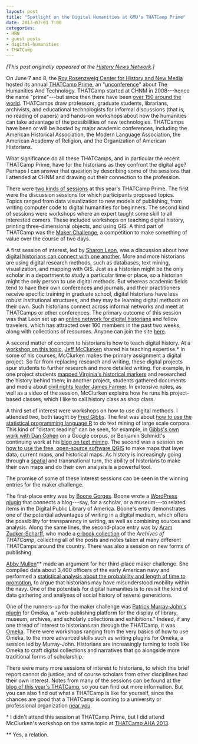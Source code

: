 ```yaml
---
layout: post
title: "Spotlight on the Digital Humanities at GMU's THATCamp Prime"
date: 2013-07-01 7:00
categories: 
- HNN
- guest posts
- digital-humanities
- THATCamp
---
```


*[This post originally appeared at the [History News Network][].]*

  [History News Network]: http://hnn.us/articles/spotlight-digital-humanities-gmus-thatcamp-prime 

On June 7 and 8, the [Roy Rosenzweig Center for History and New Media](http://chnm.gmu.edu/) hosted its annual [THATCamp Prime](http://chnm2013.thatcamp.org/), an "[unconference](http://en.wikipedia.org/wiki/Unconference)" about The Humanities And Technology. THATCamp started at CHNM in 2008---hence the name "prime"---but since then there have been [over 150 around the world](http://thatcamp.org/about/map/). THATCamps draw professors, graduate students, librarians, archivists, and educational technologists for informal discussions (that is, no reading of papers) and hands-on workshops about how the humanities can take advantage of the possibilities of new technologies. THATCamps have been or will be hosted by major academic conferences, including the American Historical Association, the Modern Language Association, the American Academy of Religion, and the Organization of American Historians. 

What significance do all these THATCamps, and in particular the recent THATCamp Prime, have for the historians as they confront the digital age? Perhaps I can answer that question by describing some of the sessions that I attended at CHNM and drawing out their connection to the profession.

There were [two kinds of sessions](http://chnm2013.thatcamp.org/schedule/) at this year's THATCamp Prime. The first were the discussion sessions for which participants proposed topics. Topics ranged from data visualization to new models of publishing, from writing computer code to digital humanities for beginners. The second kind of sessions were workshops where an expert taught some skill to all interested comers. These included workshops on teaching digital history, printing three-dimensional objects, and using GIS. A third part of THATCamp was the [Maker Challenge](http://chnm2013.thatcamp.org/challenge/), a competition to make something of value over the course of two days.

A first session of interest, led by [Sharon Leon](http://chnm.gmu.edu/staff/sharon-leon/), was a discussion about how [digital historians can connect with one another](http://chnm2013.thatcamp.org/notepads/digital-historians-working-group/). More and more historians are using digital research methods, such as databases, text mining, visualization, and mapping with GIS. Just as a historian might be the only scholar in a department to study a particular time or place, so a historian might the only person to use digital methods. But whereas academic fields tend to have their own conferences and journals, and their practitioners receive specific training in graduate school, digital historians have less robust institutional structures, and they may be learning digital methods on their own. Such historians connect across informal networks and meet at THATCamps or other conferences. The primary outcome of this session was that Leon set up an [online network for digital historians](http://www.digitalhistorians.org/) and fellow travelers, which has attracted over 160 members in the past two weeks, along with collections of resources. Anyone can join the site [here](http://www.digitalhistorians.org/).

A second matter of concern to historians is how to teach digital history. At a [workshop on this topic](https://docs.google.com/a/lincolnmullen.com/document/d/1GNbwozFt--ab_RyReU7WumOtSZuNmYhUazhSljIk8RQ/edit), [Jeff McClurken](http://mcclurken.org/) shared his teaching expertise.\* In some of his courses, McClurken makes the primary assignment a digital project. So far from replacing research and writing, these digital projects spur students to further research and more detailed writing. For example, in one project students [mapped Virginia's historical markers](http://fredmarkers.umwblogs.org/) and researched the history behind them; in another project, students gathered documents and media about [civil rights leader James Farmer](http://jamesfarmer.umwblogs.org/). In extensive notes, as well as a video of the session, McClurken explains how he runs his project-based classes, which I like to call history class as shop class.

A third set of interest were workshops on how to use digital methods. I attended two, both taught by [Fred Gibbs](http://fredgibbs.net/). The first was about [how to use the statistical programming language R](http://fredgibbs.net/blog/tutorials/document-similarity-with-r/) to do text mining of large scale corpora. This kind of "distant reading" can be seen, for example, in [Gibbs's own work with Dan Cohen](http://www.dancohen.org/2010/10/04/searching-for-the-victorians/) on a Google corpus, or Benjamin Schmidt's continuing work at his [blog on text mining](http://sappingattention.blogspot.com/). The second was a session on [how to use the free, open-source software QGIS](http://fredgibbs.net/blog/tutorials/getting-started-with-qgis/) to make maps that layer data, current maps, and historical maps. As history is increasingly going through a [spatial](http://toolingup.stanford.edu/?page_id=1139) and transnational turn, the ability of historians to make their own maps and do their own analysis is a powerful tool.

The promise of some of these interest sessions can be seen in the winning entries for the maker challenge.

The first-place entry was by [Boone Gorges](http://boone.gorg.es/). Boone wrote a [WordPress plugin](http://chnm2013.thatcamp.org/06/08/maker-challenge-wordpress-plugin-for-displaying-related-items-from-the-dpla/) that connects a blog---say, for a scholar, or a museum---to related items in the Digital Public Library of America. Boone's entry demonstrates one of the potential advantages of writing in a digital medium, which offers the possibility for transparency in writing, as well as combining sources and analysis. Along the same lines, the second-place entry was by [Aram Zucker-Scharff](http://aramzuckerscharff.com/), who made a [e-book collection](http://chnm2013.thatcamp.org/06/08/the-thatcamp-google-docs-archive-ebook/) of the *Archives of THATCamp*, collecting all of the posts and notes taken at many different THATCamps around the country. There was also a session on new forms of publishing.

[Abby Mullen](http://abbymullen.org)\*\* made an argument for her third-place maker challenge. She compiled data about 3,400 officers of the early American navy and performed a [statistical analysis about the probability and length of time to promotion](http://chnm2013.thatcamp.org/06/08/maker-challenge-visualizing-promotions-in-the-u-s-navy-1798-1849/), to argue that historians may have misunderstood mobility within the navy. One of the potentials for digital humanities is to revisit the kind of data gathering and analyses of social history of several generations.

One of the runners-up for the maker challenge was [Patrick Murray-John's](http://hackingthehumanities.org/) [plugin](http://chnm2013.thatcamp.org/06/08/omeka-plugin/) for Omeka, a "web-publishing platform for the display of library, museum, archives, and scholarly collections and exhibitions."  Indeed, if any one thread of interest to historians ran through the THATCamp, it was [Omeka](http://omeka.org/). There were workshops ranging from the very basics of how to use Omeka, to the more advanced skills such as writing plugins for Omeka, a session led by Murray-John. Historians are increasingly turning to tools like Omeka to craft digital collections and narratives that go alongside more traditional forms of scholarship.

There were many more sessions of interest to historians, to which this brief report cannot do justice, and of course scholars from other disciplines had their own interest. Notes from many of the sessions can be found at the [blog of this year's THATCamp](http://chnm2013.thatcamp.org/), so you can find out more information. But you can also find out what a THATCamp is like for yourself, since the chances are good that a THATCamp is coming to a university or professional organization [near you](http://thatcamp.org/camps/).

\* I didn't attend this session at THATCamp Prime, but I did attend McClurken's workshop on the same topic at [THATCamp AHA 2013](http://aha2013.thatcamp.org/).

\*\* Yes, a relation.
